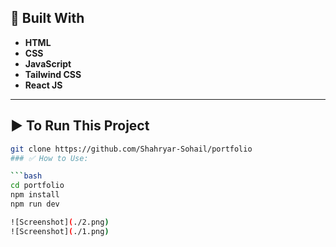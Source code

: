 ## 🚀 Built With

- **HTML**
- **CSS**
- **JavaScript**
- **Tailwind CSS**
- **React JS**

---

## ▶️ To Run This Project

```bash
git clone https://github.com/Shahryar-Sohail/portfolio
### ✅ How to Use:

```bash
cd portfolio
npm install
npm run dev

![Screenshot](./2.png)
![Screenshot](./1.png)
